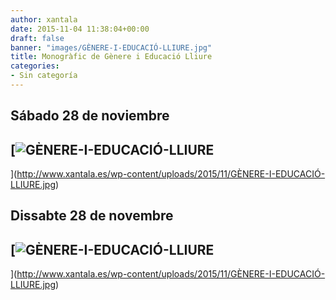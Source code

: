 ```yaml
---
author: xantala
date: 2015-11-04 11:38:04+00:00
draft: false
banner: "images/GÈNERE-I-EDUCACIÓ-LLIURE.jpg"
title: Monogràfic de Gènere i Educació Lliure
categories:
- Sin categoría
---
```


## Sábado 28 de noviembre




## [![GÈNERE-I-EDUCACIÓ-LLIURE](http://www.xantala.es/wp-content/uploads/2015/11/GÈNERE-I-EDUCACIÓ-LLIURE.jpg)
](http://www.xantala.es/wp-content/uploads/2015/11/GÈNERE-I-EDUCACIÓ-LLIURE.jpg)

## Dissabte 28 de novembre




## [![GÈNERE-I-EDUCACIÓ-LLIURE](http://www.xantala.es/wp-content/uploads/2015/11/GÈNERE-I-EDUCACIÓ-LLIURE.jpg)
](http://www.xantala.es/wp-content/uploads/2015/11/GÈNERE-I-EDUCACIÓ-LLIURE.jpg)
